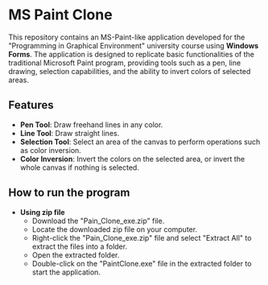 # MS Paint Clone

This repository contains an MS-Paint-like application developed for the "Programming in Graphical Environment" university course using **Windows Forms**. The application is designed to replicate basic functionalities of the traditional Microsoft Paint program, providing tools such as a pen, line drawing, selection capabilities, and the ability to invert colors of selected areas.

## Features

- **Pen Tool**: Draw freehand lines in any color.
- **Line Tool**: Draw straight lines.
- **Selection Tool**: Select an area of the canvas to perform operations such as color inversion.
- **Color Inversion**: Invert the colors on the selected area, or invert the whole canvas if nothing is selected.

## How to run the program
- **Using zip file**
  - Download the "Pain_Clone_exe.zip" file.
  - Locate the downloaded zip file on your computer.
  - Right-click the "Pain_Clone_exe.zip" file and select "Extract All" to extract the files into a folder.
  - Open the extracted folder.
  - Double-click on the "PaintClone.exe" file in the extracted folder to start the application.
